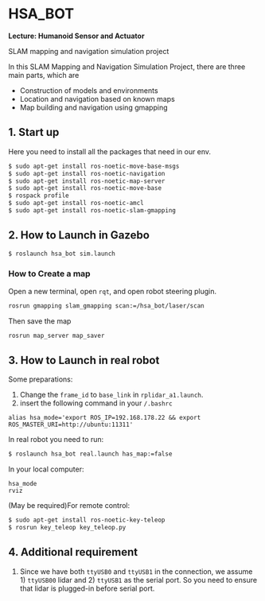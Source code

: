 # HSA_BOT

**Lecture: Humanoid Sensor and Actuator**

SLAM mapping and navigation simulation project

 In this SLAM Mapping and Navigation Simulation Project, there are three main parts, which are
 - Construction of models and environments
 - Location and navigation based on known maps
 - Map building and navigation using gmapping

## 1. Start up
Here you need to install all the packages that need in our env.
```bash
$ sudo apt-get install ros-noetic-move-base-msgs
$ sudo apt-get install ros-noetic-navigation
$ sudo apt-get install ros-noetic-map-server
$ sudo apt-get install ros-noetic-move-base
$ rospack profile
$ sudo apt-get install ros-noetic-amcl
$ sudo apt-get install ros-noetic-slam-gmapping

```

## 2. How to Launch in Gazebo
```bash
$ roslaunch hsa_bot sim.launch
```

### How to Create a map
Open a new terminal, open `rqt`, and open robot steering plugin.
```bash
rosrun gmapping slam_gmapping scan:=/hsa_bot/laser/scan
```

Then save the map
```bash
rosrun map_server map_saver
```

## 3. How to Launch in real robot

Some preparations:
1. Change the `frame_id` to `base_link` in `rplidar_a1.launch`.
2. insert the following command in your `/.bashrc`
```
alias hsa_mode='export ROS_IP=192.168.178.22 && export ROS_MASTER_URI=http://ubuntu:11311'
```


In real robot you need to run:
```bash
$ roslaunch hsa_bot real.launch has_map:=false
```

In your local computer:
```
hsa_mode
rviz
```


(May be required)For remote control:
```bash
$ sudo apt-get install ros-noetic-key-teleop
$ rosrun key_teleop key_teleop.py
```

## 4. Additional requirement

1. Since we have both `ttyUSB0` and `ttyUSB1` in the connection, we assume 1) `ttyUSB00` lidar and 2) `ttyUSB1` as the serial port. So you need to ensure that lidar is plugged-in before serial port.


